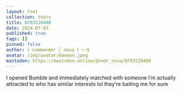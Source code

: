 ```yaml
---
layout: toot
collection: toots
title: 0703220400
date: 2024-07-03
published: true
tags: []
pinned: false
author: ⸸ commander ░ nova ⸸ :~$
avatar: /img/avatar/daemon.jpeg
mastodon: https://mastodon.online/@cmdr_nova/0703220400
---
```


I opened Bumble and immediately matched with someone I’m actually attracted to who has similar interests lol they’re baiting me for sure
